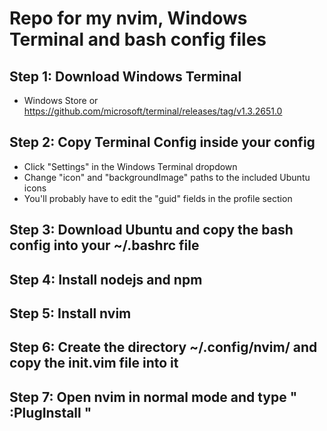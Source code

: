 # Repo for my nvim, Windows Terminal and bash config files

## Step 1: Download Windows Terminal
- Windows Store or https://github.com/microsoft/terminal/releases/tag/v1.3.2651.0

## Step 2: Copy Terminal Config inside your config
- Click "Settings" in the Windows Terminal dropdown
- Change "icon" and "backgroundImage" paths to the included Ubuntu icons
- You'll probably have to edit the "guid" fields in the profile section

## Step 3: Download Ubuntu and copy the bash config into your ~/.bashrc file

## Step 4: Install nodejs and npm

## Step 5: Install nvim

## Step 6: Create the directory ~/.config/nvim/ and copy the init.vim file into it

## Step 7: Open nvim in normal mode and type " :PlugInstall "
